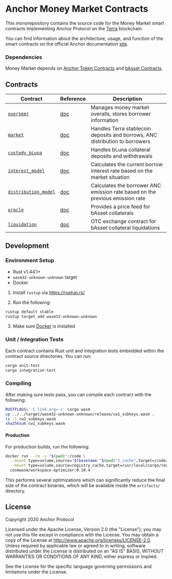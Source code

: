 # Anchor Money Market Contracts
This monorepository contains the source code for the Money Market smart contracts implementing Anchor Protocol on the [Terra](https://terra.money) blockchain.

You can find information about the architecture, usage, and function of the smart contracts on the official Anchor documentation [site](https://app.gitbook.com/@anchor-protocol/s/anchor-2/smart-contracts/money-market).

### Dependencies

Money Market depends on [Anchor Token Contracts](https://github.com/anchor-protocol/anchor-token-contracts) and [bAsset Contracts](https://github.com/Anchor-Protocol/anchor-bAsset-contracts).

## Contracts

| Contract                                            | Reference                                              | Description                                                                                                                        |
| --------------------------------------------------- | ------------------------------------------------------ | ---------------------------------------------------------------------------------------------------------------------------------- |
| [`overseer`](./contracts/overseer)  | [doc](https://app.gitbook.com/@anchor-protocol/s/anchor-2/smart-contracts/money-market/overseer) | Manages money market overalls, stores borrower information                                              |
| [`market`](../contracts/market) | [doc](https://app.gitbook.com/@anchor-protocol/s/anchor-2/smart-contracts/money-market/market) | Handles Terra stablecoin deposits and borrows, ANC distribution to borrowers                                                                                                    |
| [`custody_bLuna`](./contracts/custody_bluna)      | [doc](https://app.gitbook.com/@anchor-protocol/s/anchor-2/smart-contracts/money-market/custody-bluna-specific)   | Handles bLuna collateral deposits and withdrawals                                                         |
| [`interest_model`](./contracts/interest_model)              | [doc](https://app.gitbook.com/@anchor-protocol/s/anchor-2/smart-contracts/money-market/interest_model)       | Calculates the current borrow interest rate based on the market situation |
| [`distribution_model`](./contracts/distribution_model)        | [doc](https://app.gitbook.com/@anchor-protocol/s/anchor-2/smart-contracts/money-market/distribution_model)    | Calculates the borrower ANC emission rate based on the previous emission rate                                                                   |
| [`oracle`](./contracts/oracle)      | [doc](https://app.gitbook.com/@anchor-protocol/s/anchor-2/smart-contracts/money-market/oracle)   | Provides a price feed for bAsset collaterals                                                                            |
| [`liquidation`](./contracts/liquidation)      | [doc](https://app.gitbook.com/@anchor-protocol/s/anchor-2/smart-contracts/liquidations/liquidation-contract)   | OTC exchange contract for bAsset collateral liquidations                                                                            |

## Development

### Environment Setup

- Rust v1.44.1+
- `wasm32-unknown-unknown` target
- Docker

1. Install `rustup` via https://rustup.rs/

2. Run the following:

```sh
rustup default stable
rustup target add wasm32-unknown-unknown
```

3. Make sure [Docker](https://www.docker.com/) is installed

### Unit / Integration Tests

Each contract contains Rust unit and integration tests embedded within the contract source directories. You can run:

```sh
cargo unit-test
cargo integration-test
```

### Compiling

After making sure tests pass, you can compile each contract with the following:

```sh
RUSTFLAGS='-C link-arg=-s' cargo wasm
cp ../../target/wasm32-unknown-unknown/release/cw1_subkeys.wasm .
ls -l cw1_subkeys.wasm
sha256sum cw1_subkeys.wasm
```

#### Production

For production builds, run the following:

```sh
docker run --rm -v "$(pwd)":/code \
  --mount type=volume,source="$(basename "$(pwd)")_cache",target=/code/target \
  --mount type=volume,source=registry_cache,target=/usr/local/cargo/registry \
  cosmwasm/workspace-optimizer:0.10.4
```

This performs several optimizations which can significantly reduce the final size of the contract binaries, which will be available inside the `artifacts/` directory.

## License

Copyright 2020 Anchor Protocol

Licensed under the Apache License, Version 2.0 (the "License"); you may not use this file except in compliance with the License. You may obtain a copy of the License at http://www.apache.org/licenses/LICENSE-2.0. Unless required by applicable law or agreed to in writing, software distributed under the License is distributed on an "AS IS" BASIS, WITHOUT WARRANTIES OR CONDITIONS OF ANY KIND, either express or implied.

See the License for the specific language governing permissions and limitations under the License.
